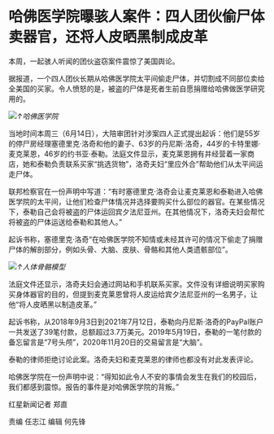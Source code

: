 

# 哈佛医学院曝骇人案件：四人团伙偷尸体卖器官，还将人皮晒黑制成皮革

本周，一起骇人听闻的团伙盗窃案件震惊了美国舆论。

据报道，一个四人团伙长期从哈佛医学院太平间偷走尸体，并切割成不同部位卖给全美国的买家。令人愤怒的是，被盗的尸体是死者生前自愿捐赠给哈佛做医学研究用的。

![](https://inews.gtimg.com/om_bt/OT89rKb2KYindxsrUG6MC4jQ9db2p7RN0zLxtjErMGv3QAA/1000)_↑哈佛医学院_

当地时间本周三（6月14日），大陪审团针对涉案四人正式提出起诉：他们是55岁的停尸房经理塞德里克·洛奇和他的妻子、63岁的丹尼斯·洛奇，44岁的卡特里娜·麦克莱恩，46岁的约书亚·泰勒。法庭文件显示，麦克莱恩拥有并经营着一家商店，她和泰勒负责联系买家“挑选货物”，洛奇夫妇“里应外合”帮助他们从太平间运走尸体。

联邦检察官在一份声明中写道：“有时塞德里克·洛奇会让麦克莱恩和泰勒进入哈佛医学院的太平间，让他们检查尸体情况并选择要购买什么部位的器官。在某些情况下，泰勒自己会将被盗的尸体运回宾夕法尼亚州。在其他情况下，洛奇夫妇会帮忙将被盗的尸体运送给泰勒和其他人。”

起诉书称，塞德里克·洛奇“在哈佛医学院不知情或未经其许可的情况下偷走了捐赠尸体的解剖部分，例如头骨、大脑、皮肤、骨骼和其他人类遗骸部位”。

![](https://inews.gtimg.com/om_bt/OuQl83g4PsyCn6TzCrBsLxEs1KX6cMhs7CNQzHJESNf5EAA/1000)_↑人体骨骼模型_

法庭文件还显示，洛奇夫妇会通过网站和手机联系买家。文件没有详细说明买家购买身体器官的目的，但提到麦克莱恩曾将人皮运给宾夕法尼亚州的一名男子，让他“将人皮晒黑以制造皮革。”

起诉书称，从2018年9月3日到2021年7月12日，泰勒向丹尼斯·洛奇的PayPal账户一共发送了39笔付款，总额超过3.7万美元。2019年5月19日，泰勒的一笔付款的备忘留言是“7号头颅”，2020年11月20日的交易留言是“大脑”。

泰勒的律师拒绝讨论此案。洛奇夫妇和麦克莱恩的律师也都没有对此发表评论。

哈佛医学院在一份声明中说：“得知如此令人不安的事情会发生在我们的校园后，我们都感到震惊。报告的事件是对哈佛医学院的背叛。”

红星新闻记者 郑直

责编 任志江 编辑 何先锋

